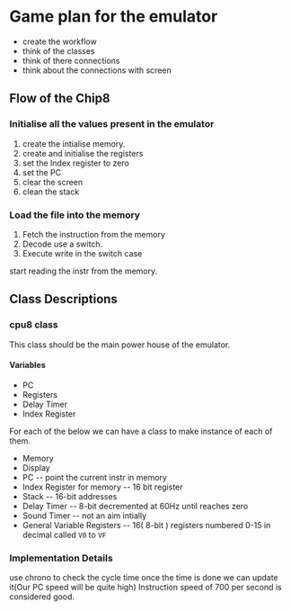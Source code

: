 # Game plan for the emulator

- create the workflow
- think of the classes
- think of there connections
- think about the connections with screen

## Flow of the Chip8

### Initialise all the values present in the emulator

1. create the intialise memory.
1. create and initialise the registers
1. set the Index register to zero
1. set the PC
1. clear the screen
1. clean the stack

### Load the file into the memory

 1. Fetch the instruction from the memory
 2. Decode use a switch.
 3. Execute write in the switch case

start reading the instr from the memory.

## Class Descriptions

### cpu8 class

This class should be the main power house of the emulator.

#### Variables

- PC
- Registers
- Delay Timer
- Index Register

For each of the below we can have a class to make instance of each of them.

- Memory
- Display
- PC -- point the current instr in memory
- Index Register for memory -- 16 bit register
- Stack -- 16-bit addresses
- Delay Timer -- 8-bit decremented at 60Hz until reaches zero
- Sound Timer -- not an aim intially
- General Variable Registers -- 16( 8-bit ) registers numbered 0-15 in decimal called `V0` to `VF`

### Implementation Details

use chrono to check the cycle time once the time is done we can update it(Our PC speed will be quite high)
Instruction speed of 700 per second is considered good.
